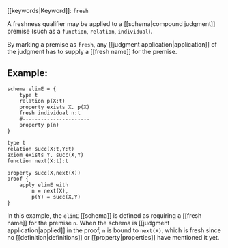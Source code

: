 [[keywords|Keyword]]: `fresh`

A freshness qualifier may be applied to a [[schema|compound judgment]] premise (such as a `function`, `relation`, `individual`).

By marking a premise as `fresh`, any [[judgment application|application]] of the judgment has to supply a [[fresh name]] for the premise.

## Example:

```
schema elimE = {
    type t
    relation p(X:t)
    property exists X. p(X)
    fresh individual n:t
    #----------------------
    property p(n)
}

type t
relation succ(X:t,Y:t)
axiom exists Y. succ(X,Y)
function next(X:t):t

property succ(X,next(X))
proof {
    apply elimE with
        n = next(X),
        p(Y) = succ(X,Y)
}
```

In this example, the `elimE` [[schema]] is defined as requiring a [[fresh name]] for the premise `n`. When the schema is [[judgment application|applied]] in the proof, `n` is bound to `next(X)`, which is fresh since no [[definition|definitions]] or [[property|properties]] have mentioned it yet.